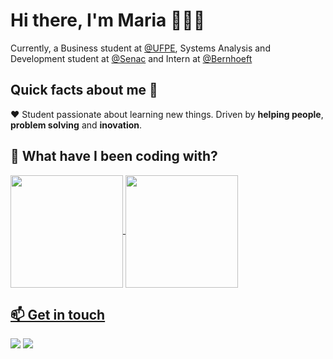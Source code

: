 # Hi there, I'm Maria 🙋🏻‍♀️
Currently, a Business student at [@UFPE](https://www.ufpe.br/administracao-bacharelado-ccsa), Systems Analysis and Development student at [@Senac](https://faculdadesenacpe.edu.br/) and Intern at [@Bernhoeft](https://www.bernhoeft.com.br/)

## Quick facts about me 🌟
❤️ Student passionate about learning new things. Driven by **helping people**, **problem solving** and **inovation**.

## 📜 What have I been coding with?
<!-- stats -->
<a href="https://github.com/anuraghazra/github-readme-stats">
  <img height="180em" align="center" src="https://github-readme-stats.vercel.app/api?username=mariabeatrizx&show_icons=true&theme=tokyonight" />
<a href="https://github.com/anuraghazra/convoychat">
  <img height="180em"  align="center" src="https://github-readme-stats.vercel.app/api/top-langs/?username=mariabeatrizx&show_icons=true&theme=tokyonight&layout=compact" />

  ##

<!-- Contacts -->
## 📫 Get in touch
<div> 
  <a href = "mailto:mariabeatriz.silvan@gmail.com"><img src="https://img.shields.io/badge/-Gmail-%23333?style=for-the-badge&logo=gmail&logoColor=white" target="_blank"></a>
  <a href="https://www.linkedin.com/in/mariabeatrizx" target="_blank"><img src="https://img.shields.io/badge/-LinkedIn-%230077B5?style=for-the-badge&logo=linkedin&logoColor=white" target="_blank"></a> 
</div>
  

<!--
**Paulosmelo/Paulosmelo** is a ✨ _special_ ✨ repository because its `README.md` (this file) appears on your GitHub profile.
-->
